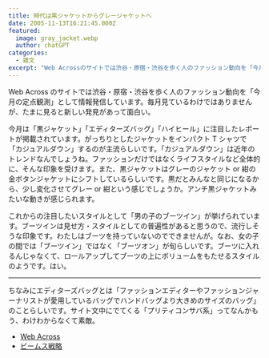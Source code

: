 ```yaml
---
title: 時代は黒ジャケットからグレージャケットへ
date: 2005-11-13T16:21:45.000Z
featured:
  image: gray_jacket.webp
  author: chatGPT
categories:
  - 雑文
excerpt: "Web Acrossのサイトでは渋谷・原宿・渋谷を歩く人のファッション動向を「今月の定点観測」として情報発信しています。毎月見ているわけではありませんが、たまに見ると新しい発見があって面白い。"
---
```


Web Across のサイトでは渋谷・原宿・渋谷を歩く人のファッション動向を「今月の定点観測」として情報発信しています。毎月見ているわけではありませんが、たまに見ると新しい発見があって面白い。

今月は「黒ジャケット」「エディターズバッグ」「ハイヒール」に注目したレポートが掲載されています。がっちりとしたジャケットをインパクト T シャツで「カジュアルダウン」するのが主流らしいです。「カジュアルダウン」は近年のトレンドなんでしょうね。ファッションだけではなくライフスタイルなど全体的に、そんな印象を受けます。また、黒ジャケットはグレーのジャケット or 紺の金ボタンジャケットにシフトしているらしいです。黒だとみんなと同じになるから、少し変化させてグレー or 紺という感じでしょうか。アンチ黒ジャケットみたいな動きが感じられます。

これからの注目したいスタイルとして「男の子のブーツイン」が挙げられています。ブーツインは見せ方・スタイルとしての普遍性があると思うので、流行しそうな印象です。わたしはブーツを持っていないのでできませんが。なお、女の子の間では「ブーツイン」ではなく「ブーツオン」が旬らしいです。ブーツに入れるんじゃなくて、ロールアップしてブーツの上にボリュームをもたせるスタイルのようです。はい。

---

ちなみにエディターズバッグとは「ファッションエディターやファッションジャーナリストが愛用しているバッグでハンドバッグより大きめのサイズのバッグ」のことらしいです。サイト文中にでてくる「プリティコンサバ系」ってなんかもう、わけわからなくて素敵。

- [Web Across](http://www.web-across.com/)
- [ビームス戦略](http://www.amazon.co.jp/exec/obidos/ASIN/4569633730/ref=nosim/yutakayamaguc-22)
